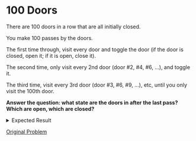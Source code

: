 # 100 Doors

There are 100 doors in a row that are all initially closed.

You make 100 passes by the doors.

The first time through, visit every door and toggle the door (if the door is closed, open it; if it is open, close it).

The second time, only visit every 2nd door (door #2, #4, #6, ...), and toggle it.

The third time, visit every 3rd door (door #3, #6, #9, ...), etc, until you only visit the 100th door.

**Answer the question: what state are the doors in after the last pass? Which are open, which are closed?**

<details> 
<summary>Expected Result</summary>
<p>Closed doors:
```
[ 2 3 5 6 7 8 10 11 12 13 14 15 17 18 19 20 21 22 23 24 26 27 28 29 30 31 32 33 34 35 37 38 39 40 41 42 43 44 45 46 47 48 50 51 52 53 54 55 56 57 58 59 60 61 62 63 65 66 67 68 69 70 71 72 73 74 75 76 77 78 79 80 82 83 84 85 86 87 88 89 90 91 92 93 94 95 96 97 98 99 ]
```
Open doors:  
```
[ 1 4 9 16 25 36 49 64 81 100 ]
```
</p> 
</details>

<a href="http://rosettacode.org/wiki/100_doors">Original Problem</a>
